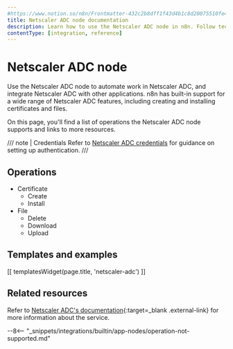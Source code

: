 ```yaml
---
#https://www.notion.so/n8n/Frontmatter-432c2b8dff1f43d4b1c8d20075510fe4
title: Netscaler ADC node documentation
description: Learn how to use the Netscaler ADC node in n8n. Follow technical documentation to integrate Netscaler ADC node into your workflows.
contentType: [integration, reference]
---
```


# Netscaler ADC node

Use the Netscaler ADC node to automate work in Netscaler ADC, and integrate Netscaler ADC with other applications. n8n has built-in support for a wide range of Netscaler ADC features, including creating and installing certificates and files.

On this page, you'll find a list of operations the Netscaler ADC node supports and links to more resources.

/// note | Credentials
Refer to [Netscaler ADC credentials](/integrations/builtin/credentials/netscaleradc.md) for guidance on setting up authentication. 
///

## Operations

* Certificate
	* Create
	* Install
* File
	* Delete
	* Download
	* Upload

## Templates and examples

<!-- see https://www.notion.so/n8n/Pull-in-templates-for-the-integrations-pages-37c716837b804d30a33b47475f6e3780 -->
[[ templatesWidget(page.title, 'netscaler-adc') ]]

## Related resources

Refer to [Netscaler ADC's documentation](https://docs.citrix.com/en-us/citrix-adc/current-release/){:target=_blank .external-link} for more information about the service.

--8<-- "_snippets/integrations/builtin/app-nodes/operation-not-supported.md"

